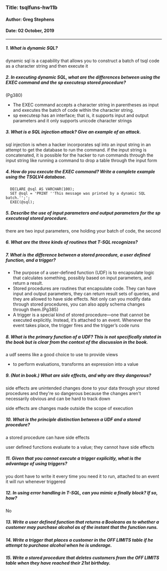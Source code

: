 ### Title: tsqlfuns-hw11b
#### Author: Greg Stephens
#### Date: 02 October, 2019
___

##### 1. What is dynamic SQL?
dynamic sql is a capability that allows you to construct a batch of tsql code as a character string and then execute it

##### 2. In executing dynamic SQL, what are the differences between using the EXEC command and the sp executesp stored procedure?
(Pg380)

- The EXEC command accepts a character string in parentheses as input and executes the batch of code
within the character string.
- sp executesp has an interface; that is, it supports input and output parameters and it only supports unicode character strings

##### 3. What is a SQL injection attack? Give an example of an attack.
sql injection is when a hacker incorporates sql into an input string in an attempt to get the database to run the command. if the input string is concatenated, it is possible for the hacker to run commands through the input string like running a command to drop a table through the input form

##### 4. How do you execute the EXEC command? Write a complete example using the TSQLV4 database.

      DECLARE @sql AS VARCHAR(100);
      SET @sql = 'PRINT ''This message was printed by a dynamic SQL batch.'';';
      EXEC(@sql);

##### 5. Describe the use of input parameters and output parameters for the sp executesql stored procedure.
there are two input parameters, one holding your batch of code, the second

##### 6. What are the three kinds of routines that T-SQL recognizes?


##### 7. What is the difference between a stored procedure, a user defined function, and a trigger?
- The purpose of a user-defined function (UDF) is to encapsulate logic that calculates something, possibly based on input parameters, and return a result.
- Stored procedures are routines that encapsulate code. They can have input and output parameters, they can return result sets of queries, and they are allowed to have side effects. Not only can you modify data through stored procedures, you can also apply schema changes through them.(Pg385)
- A trigger is a special kind of stored procedure—one that cannot be executed explicitly. Instead, it’s
attached to an event. Whenever the event takes place, the trigger fires and the trigger’s code runs

##### 8. What is the primary function of a UDF? This is not specifically stated in the book but is clear from the context of the discussion in the book.
a udf seems like a good choice to use to provide views

- to perform evaluations, transforms an expression into a value

##### 9. (Not in book.) What are side effects, and why are they dangerous?
side effects are unintended changes done to your data through your stored procedures and they're so dangerous because the changes aren't necessarily obvious and can be hard to track down

side effects are changes made outside the scope of execution

##### 10. What is the principle distinction between a UDF and a stored procedure?
a stored procedure can have side effects

user defined functions evaluate to a value; they cannot have side effects

##### 11. Given that you cannot execute a trigger explicitly, what is the advantage of using triggers?
you dont have to write it every time you need it to run, attached to an event it will run whenever triggered

##### 12. In using error handling in T-SQL, can you mimic a finally block? If so, how?
No

##### 13. Write a user defined function that returns a Booleans as to whether a customer may purchase alcohol as of the instant that the function runs.


##### 14. Write a trigger that places a customer in the OFF LIMITS table if he attempt to purchase alcohol when he is underage.


##### 15. Write a stored procedure that deletes customers from the OFF LIMITS table when they have reached their 21st birthday.
